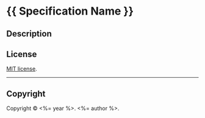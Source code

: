 {{ Specification Name }}
===


## Description



## License

[MIT license](http://opensource.org/licenses/MIT). 


---
## Copyright

Copyright &copy; <%= year %>. <%= author %>.

